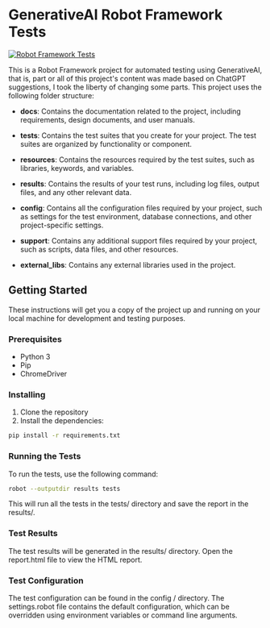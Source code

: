 # GenerativeAI Robot Framework Tests

[![Robot Framework Tests](https://github.com/Samska/gen-ai-robot-test/actions/workflows/robot.yml/badge.svg)](https://github.com/Samska/gen-ai-robot-test/actions/workflows/robot.yml)

This is a Robot Framework project for automated testing using GenerativeAI, that is, part or all of this project's content was made based on ChatGPT suggestions, I took the liberty of changing some parts. This project uses the following folder structure:

- **docs**: Contains the documentation related to the project, including requirements, design documents, and user manuals.

- **tests**: Contains the test suites that you create for your project. The test suites are organized by functionality or component.

- **resources**: Contains the resources required by the test suites, such as libraries, keywords, and variables.

- **results**: Contains the results of your test runs, including log files, output files, and any other relevant data.

- **config**: Contains all the configuration files required by your project, such as settings for the test environment, database connections, and other project-specific settings.

- **support**: Contains any additional support files required by your project, such as scripts, data files, and other resources.

- **external_libs**: Contains any external libraries used in the project.

## Getting Started

These instructions will get you a copy of the project up and running on your local machine for development and testing purposes.

### Prerequisites

- Python 3
- Pip
- ChromeDriver

### Installing

1. Clone the repository
2. Install the dependencies:

```sh
pip install -r requirements.txt
```

### Running the Tests

To run the tests, use the following command:

```sh
robot --outputdir results tests
```

This will run all the tests in the tests/ directory and save the report in the results/.

### Test Results

The test results will be generated in the results/ directory. Open the report.html file to view the HTML report.

### Test Configuration

The test configuration can be found in the config / directory. The settings.robot file contains the default configuration, which can be overridden using environment variables or command line arguments.